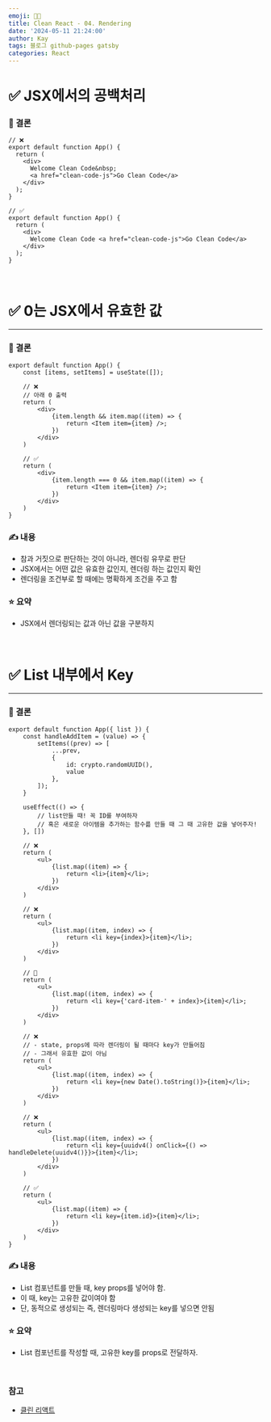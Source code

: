```yaml
---
emoji: 👨‍💻
title: Clean React - 04. Rendering
date: '2024-05-11 21:24:00'
author: Kay
tags: 블로그 github-pages gatsby
categories: React
---
```


# ✅ JSX에서의 공백처리

### 🌈 결론

```tsx
// ❌
export default function App() {
  return (
    <div>
      Welcome Clean Code&nbsp;
      <a href="clean-code-js">Go Clean Code</a>
    </div>
  );
}

// ✅
export default function App() {
  return (
    <div>
      Welcome Clean Code <a href="clean-code-js">Go Clean Code</a>
    </div>
  );
}
```

<br>

# ✅ 0는 JSX에서 유효한 값

---

### 🌈 결론

```tsx
export default function App() {
	const [items, setItems] = useState([]);

	// ❌
	// 아래 0 출력
	return (
		<div>
			{item.length && item.map((item) => {
				return <Item item={item} />;
			})
		</div>
	)

	// ✅
	return (
		<div>
			{item.length === 0 && item.map((item) => {
				return <Item item={item} />;
			})
		</div>
	)
}
```

### ✍️ 내용

- 참과 거짓으로 판단하는 것이 아니라, 렌더링 유무로 판단
- JSX에서는 어떤 값은 유효한 값인지, 렌더링 하는 값인지 확인
- 렌더링을 조건부로 할 때에는 명확하게 조건을 주고 함

### ⭐️ 요약

- JSX에서 렌더링되는 값과 아닌 값을 구분하지

<br>

# ✅ List 내부에서 Key

---

### 🌈 결론

```tsx
export default function App({ list }) {
	const handleAddItem = (value) => {
		setItems((prev) => [
			...prev,
			{
				id: crypto.randomUUID(),
				value
			},
		]);
	}

	useEffect(() => {
		// list만들 때! 꼭 ID를 부여하자
		// 혹은 새로운 아이템을 추가하는 함수륾 만들 때 그 때 고유한 값을 넣어주자!
	}, [])

	// ❌
	return (
		<ul>
			{list.map((item) => {
				return <li>{item}</li>;
			})
		</div>
	)

	// ❌
	return (
		<ul>
			{list.map((item, index) => {
				return <li key={index}>{item}</li>;
			})
		</div>
	)

	// 🤔
	return (
		<ul>
			{list.map((item, index) => {
				return <li key={'card-item-' + index}>{item}</li>;
			})
		</div>
	)

	// ❌
	// - state, props에 따라 렌더링이 될 때마다 key가 만들어짐
	// - 그래서 유효한 값이 아님
	return (
		<ul>
			{list.map((item, index) => {
				return <li key={new Date().toString()}>{item}</li>;
			})
		</div>
	)

	// ❌
	return (
		<ul>
			{list.map((item, index) => {
				return <li key={uuidv4() onClick={() => handleDelete(uuidv4()}}>{item}</li>;
			})
		</div>
	)

	// ✅
	return (
		<ul>
			{list.map((item) => {
				return <li key={item.id}>{item}</li>;
			})
		</div>
	)
}
```

### ✍️ 내용

- List 컴포넌트를 만들 때, key props를 넣어야 함.
- 이 때, key는 고유한 값이여야 함
- 단, 동적으로 생성되는 즉, 렌더링마다 생성되는 key를 넣으면 안됨

### ⭐️ 요약

- List 컴포넌트를 작성할 때, 고유한 key를 props로 전달하자.

<br>

### 참고

- [클린 리액트](https://www.udemy.com/course/clean-code-react/learn/lecture/41573010#overview)

```toc

```
